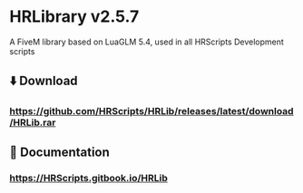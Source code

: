 # HRLibrary v2.5.7
A FiveM library based on LuaGLM 5.4, used in all HRScripts Development scripts

## ⬇️ Download
### https://github.com/HRScripts/HRLib/releases/latest/download/HRLib.rar

## 📘 Documentation
### https://HRScripts.gitbook.io/HRLib
